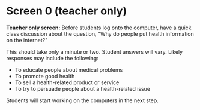 # Screen 0 (teacher only)

**Teacher only screen:** Before students log onto the computer, have a quick class discussion about the question, "Why do people put health information on the internet?" 

This should take only a minute or two. Student answers will vary. Likely responses may include the following:

- To educate people about medical problems
- To promote good health
- To sell a health-related product or service
- To try to persuade people about a health-related issue

Students will start working on the computers in the next step.
